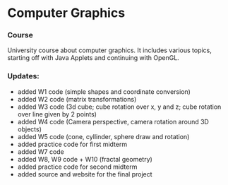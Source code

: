 # Computer Graphics


### Course

University course about computer graphics. It includes various topics, starting off with Java Applets and continuing with OpenGL.

### Updates:
* added W1 code (simple shapes and coordinate conversion)
* added W2 code (matrix transformations)
* added W3 code (3d cube; cube rotation over x, y and z; cube rotation over line given by 2 points)
* added W4 code (Camera perspective, camera rotation around 3D objects)
* added W5 code (cone, cyllinder, sphere draw and rotation)
* added practice code for first midterm
* added W7 code
* added W8, W9 code + W10 (fractal geometry)
* added practice code for second midterm
* added source and website for the final project
